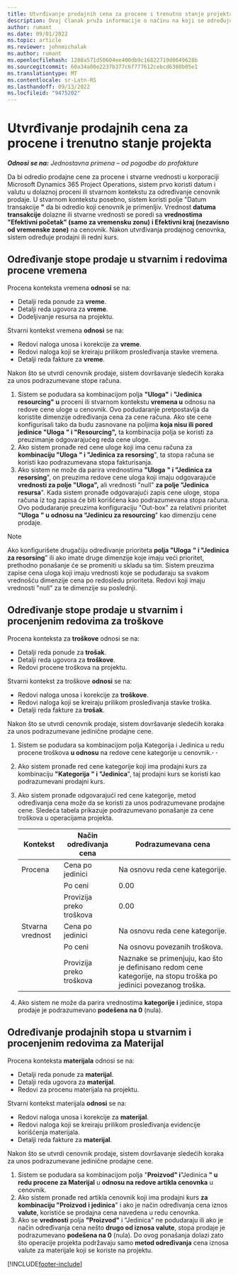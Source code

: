 ```yaml
---
title: Utvrđivanje prodajnih cena za procene i trenutno stanje projekta
description: Ovaj članak pruža informacije o načinu na koji se određuju prodajne cene za procene projekta i stvarne vrednosti.
author: rumant
ms.date: 09/01/2022
ms.topic: article
ms.reviewer: johnmichalak
ms.author: rumant
ms.openlocfilehash: 1288a571d50604ee400db9c16822719d0649628b
ms.sourcegitcommit: 60a34a00e2237b377c6f777612cebcd6380b05e1
ms.translationtype: MT
ms.contentlocale: sr-Latn-RS
ms.lasthandoff: 09/13/2022
ms.locfileid: "9475202"
---
```

# <a name="determine-sales-prices-for-project-estimates-and-actuals"></a>Utvrđivanje prodajnih cena za procene i trenutno stanje projekta

_**Odnosi se na:** Jednostavna primena – od pogodbe do profakture_

Da bi odredio prodajne cene za procene i stvarne vrednosti u korporaciji Microsoft Dynamics 365 Project Operations, sistem prvo koristi datum i valutu u dolaznoj proceni ili stvarnom kontekstu za određivanje cenovnik prodaje. U stvarnom kontekstu posebno, sistem koristi polje "Datum transakcije **"** da bi odredio koji cenovnik je primenljiv. Vrednost **datuma transakcije** dolazne ili stvarne vrednosti se poredi sa **vrednostima "Efektivni početak" (samo za vremensku zonu)** **i Efektivni kraj (nezavisno od vremenske zone)** na cenovnik. Nakon utvrđivanja prodajnog cenovnka, sistem određuje prodajni ili redni kurs.

## <a name="determining-sales-rates-on-actual-and-estimate-lines-for-time"></a>Određivanje stope prodaje u stvarnim i redovima procene vremena

Procena konteksta vremena **odnosi** se na:

- Detalji reda ponude za **vreme**.
- Detalji reda ugovora za **vreme**.
- Dodeljivanje resursa na projektu.

Stvarni kontekst vremena **odnosi** se na:

- Redovi naloga unosa i korekcije za **vreme**.
- Redovi naloga koji se kreiraju prilikom prosleđivanja stavke vremena.
- Detalji reda fakture za **vreme**. 

Nakon što se utvrdi cenovnik prodaje, sistem dovršavanje sledećih koraka za unos podrazumevane stope računa.

1. Sistem se podudara sa kombinacijom polja **"Uloga"** i **"Jedinica resourcing" u** proceni ili stvarnom kontekstu **vremena u** odnosu na redove cene uloge u cenovnik. Ovo podudaranje pretpostavlja da koristite dimenzije određivanja cena za cene računa. Ako ste cene konfigurisali tako da budu zasnovane na poljima **koja nisu ili pored jedinice "Uloga** **" i "Resourcing",** ta kombinacija polja se koristi za preuzimanje odgovarajućeg reda cene uloge.
1. Ako sistem pronađe red cene uloge koji ima cenu računa za **kombinaciju "Uloga** **" i "Jedinica za resorsing**", ta stopa računa se koristi kao podrazumevana stopa fakturisanja.
1. Ako sistem ne može da parira vrednostima **"Uloga** **" i "Jedinica za resorsing**", on preuzima redove cene uloga koji imaju odgovarajuće **vrednosti za polje "Uloga",** ali vrednosti "null" **za polje "Jedinica resursa**". Kada sistem pronađe odgovarajući zapis cene uloge, stopa računa iz tog zapisa će biti korišćena kao podrazumevana stopa računa. Ovo podudaranje preuzima konfiguraciju "Out-box" za relativni prioritet **"Uloga** **" u odnosu na "Jedinicu za resourcing**" kao dimenziju cene prodaje.

> [!NOTE]
> Ako konfigurišete drugačiju određivanje prioriteta **polja "Uloga** **" i "Jedinica za resorsing**" ili ako imate druge dimenzije koje imaju veći prioritet, prethodno ponašanje će se promeniti u skladu sa tim. Sistem preuzima zapise cena uloga koji imaju vrednosti koje se podudaraju sa svakom vrednošću dimenzije cena po redosledu prioriteta. Redovi koji imaju vrednosti "null" za te dimenzije su poslednji.

## <a name="determining-sales-rates-on-actual-and-estimate-lines-for-expense"></a>Određivanje stope prodaje u stvarnim i procenjenim redovima za troškove

Procena konteksta za **troškove** odnosi se na:

- Detalji reda ponude za **trošak**.
- Detalji reda ugovora za **troškove**.
- Redovi procene troškova na projektu.

Stvarni kontekst za troškove **odnosi** se na:

- Redovi naloga unosa i korekcije za **troškove**.
- Redovi naloga koji se kreiraju prilikom prosleđivanja stavke troška.
- Detalji reda fakture za **trošak**. 

Nakon što se utvrdi cenovnik prodaje, sistem dovršavanje sledećih koraka za unos podrazumevane jedinične prodajne cene.

1. Sistem se podudara sa kombinacijom polja Kategorija i Jedinica u redu procene troškova **u odnosu** na redove cene kategorije u cenovnik.**·** **·**
1. Ako sistem pronađe red cene kategorije koji ima prodajni kurs za kombinaciju **"Kategorija** **" i "Jedinica**", taj prodajni kurs se koristi kao podrazumevani prodajni kurs.
1. Ako sistem pronađe odgovarajući red cene kategorije, metod određivanja cena može da se koristi za unos podrazumevane prodajne cene. Sledeća tabela prikazuje podrazumevano ponašanje za cene troškova u operacijama projekta.

    | Kontekst | Način određivanja cena | Podrazumevana cena |
    | --- | --- | --- |
    | Procena | Cena po jedinici | Na osnovu reda cene kategorije. |
    |        | Po ceni | 0.00 |
    |        | Provizija preko troškova | 0.00 |
    | Stvarna vrednost | Cena po jedinici | Na osnovu reda cene kategorije. |
    |        | Po ceni | Na osnovu povezanih troškova. |
    |        | Provizija preko troškova | Naznake se primenjuju, kao što je definisano redom cene kategorije, na stopu troška po jedinici povezanog troška. |

1. Ako sistem ne može da parira vrednostima **kategorije** **i** jedinice, stopa prodaje je podrazumevano **podešena na 0** (nula).

## <a name="determining-sales-rates-on-actual-and-estimate-lines-for-material"></a>Određivanje prodajnih stopa u stvarnim i procenjenim redovima za Materijal

Procena konteksta **materijala** odnosi se na:

- Detalji reda ponude za **materijal**.
- Detalji reda ugovora za **materijal**.
- Redovi za procenu materijala na projektu.

Stvarni kontekst materijala **odnosi** se na:

- Redovi naloga unosa i korekcije za **materijal**.
- Redovi naloga koji se kreiraju prilikom prosleđivanja evidencije korišćenja materijala.
- Detalji reda fakture za **materijal**. 

Nakon što se utvrdi cenovnik prodaje, sistem dovršavanje sledećih koraka za unos podrazumevane jedinične prodajne cene.

1. Sistem se podudara sa kombinacijom polja "**Proizvod" i**"Jedinica **" u redu procene za Materijal** u **odnosu na redove artikla cenovnka** u cenovnik.
1. Ako sistem pronađe red artikla cenovnik koji ima prodajni kurs **za kombinaciju "Proizvod** **i jedinica**" i ako je način određivanja cena iznos **valute**, koristiće se prodajna cena navedena u redu cenovnka. 
1. Ako se **vrednosti** polja **"Proizvod"** i "Jedinica" ne podudaraju ili ako je način određivanja cena nešto **drugo od iznosa valute**, stopa prodaje je podrazumevano **podešena na 0** (nula). Do ovog ponašanja dolazi zato što operacije projekta podržavaju samo **metod određivanja** cena iznosa valute za materijale koji se koriste na projektu.

[!INCLUDE[footer-include](../../includes/footer-banner.md)]
